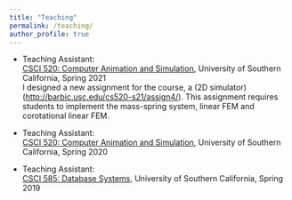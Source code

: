 ```yaml
---
title: "Teaching"
permalink: /teaching/
author_profile: true
---
```


* Teaching Assistant:<br/>
  [CSCI 520: Computer Animation and Simulation](http://barbic.usc.edu/cs520-s21/),    University of Southern California,      Spring 2021<br/>
  I designed a new assignment for the course, a (2D simulator)(http://barbic.usc.edu/cs520-s21/assign4/). This assignment requires students to implement the mass-spring system, linear FEM and corotational linear FEM.

* Teaching Assistant:<br/>
  [CSCI 520: Computer Animation and Simulation](http://barbic.usc.edu/cs520-s20/),    University of Southern California,      Spring 2020

* Teaching Assistant:<br/>
  [CSCI 585: Database Systems](https://bytes.usc.edu/cs585/s19_data0AI2AGI4/home/index.html),    University of Southern California,      Spring 2019

